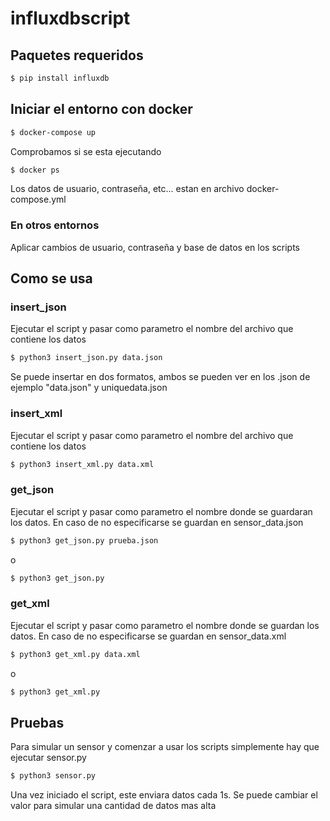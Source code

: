 # influxdbscript
## Paquetes requeridos
````bash
$ pip install influxdb
````
## Iniciar el entorno con docker
````bash
$ docker-compose up
````
Comprobamos si se esta ejecutando
````bash
$ docker ps
````
Los datos de usuario, contraseña, etc... estan en archivo docker-compose.yml
### En otros entornos

Aplicar cambios de usuario, contraseña y base de datos en los scripts 
## Como se usa

### insert_json

Ejecutar el script y pasar como parametro el nombre del archivo que contiene los datos
```bash
$ python3 insert_json.py data.json
```
Se puede insertar en dos formatos, ambos se pueden ver en los .json de ejemplo "data.json" y uniquedata.json

### insert_xml

Ejecutar el script y pasar como parametro el nombre del archivo que contiene los datos
```bash
$ python3 insert_xml.py data.xml
```

### get_json
Ejecutar el script y pasar como parametro el nombre donde se guardaran los datos. En caso de no especificarse se guardan en sensor_data.json
```bash
$ python3 get_json.py prueba.json
```
o
```bash
$ python3 get_json.py
```

### get_xml
Ejecutar el script y pasar como parametro el nombre donde se guardan los datos. En caso de no especificarse se guardan en sensor_data.xml
```bash
$ python3 get_xml.py data.xml
```
o
```bash
$ python3 get_xml.py
```
## Pruebas
Para simular un sensor y comenzar a usar los scripts simplemente hay que ejecutar sensor.py
````bash
$ python3 sensor.py
````
Una vez iniciado el script, este enviara datos cada 1s. Se puede cambiar el valor para simular una cantidad de datos mas alta
